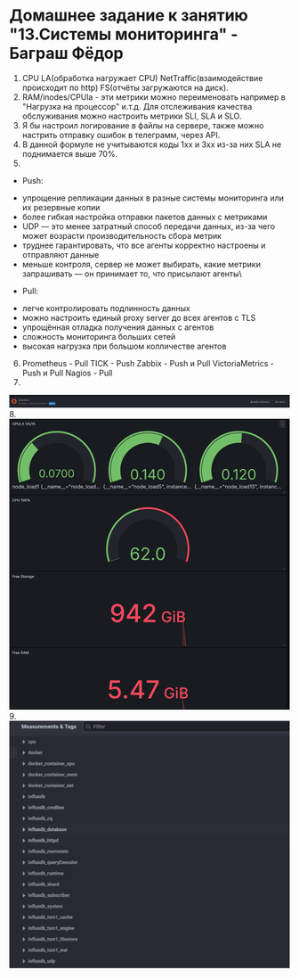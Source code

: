 # Домашнее задание к занятию "13.Системы мониторинга" - Баграш Фёдор

1. CPU LA(обработка нагружает CPU) NetTraffic(взаимодействие происходит по http) FS(отчёты загружаются на диск).
2. RAM/inodes/CPUla - эти метрики можно переименовать например в "Нагрузка на процессор" и.т.д. Для отслеживания качества обслуживания можно настроить метрики SLI, SLA и SLO.
3. Я бы настроил логирование в файлы на сервере, также можно настрить отправку ошибок в телеграмм, через API.
4. В данной формуле не учитываются коды 1хх и 3хх из-за них SLA не поднимается выше 70%.
5.
* Push:
 - упрощение репликации данных в разные системы мониторинга или их резервные копии
 - более гибкая настройка отправки пакетов данных с метриками
 - UDP — это менее затратный способ передачи данных, из-за чего может возрасти производительность сбора метрик
 - труднее гарантировать, что все агенты корректно настроены и отправляют данные
 - меньше контроля, сервер не может выбирать, какие метрики запрашивать — он принимает то, что присылают агенты\
* Pull:
 - легче контролировать подлинность данных
 - можно настроить единый proxy server до всех агентов с TLS
 - упрощённая отладка получения данных с агентов
 - сложность мониторинга больших сетей
 - высокая нагрузка при большом колличестве агентов
6. Prometheus - Pull
TICK - Push
Zabbix - Push и Pull
VictoriaMetrics - Push и Pull
Nagios - Pull
7. 
![alt text](./img/tsk1.png)
8. 
![alt text](./img/tsk2.png)
9. 
![alt text](./img/1234.png)
